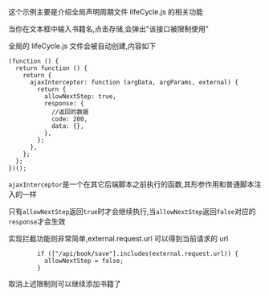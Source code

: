这个示例主要是介绍全局声明周期文件 lifeCycle.js 的相关功能

当你在文本框中输入书籍名,点击存储,会弹出"该接口被限制使用"

全局的 lifeCycle.js 文件会被自动创建,内容如下

```
(function () {
  return function () {
    return {
      ajaxInterceptor: function (argData, argParams, external) {
        return {
          allowNextStep: true,
          response: {
            //返回的数据
            code: 200,
            data: {},
          },
        };
      },
    };
  };
})();

```

`ajaxInterceptor`是一个在其它后端脚本之前执行的函数,其形参作用和普通脚本注入的一样

只有`allowNextStep`返回`true`时才会继续执行,当`allowNextStep`返回`false`对应的`response`才会生效

实现拦截功能则非常简单,external.request.url 可以得到当前请求的 url

```
        if (["/api/book/save"].includes(external.request.url)) {
          allowNextStep = false;
        }

```

取消上述限制则可以继续添加书籍了
